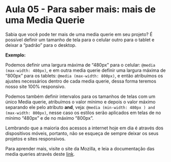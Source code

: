 # Aula 05 - Para saber mais: mais de uma Media Querie

Sabia que você pode ter mais de uma media querie em seu projeto? É possível definir um tamanho de tela para o celular outro para o tablet e deixar a “padrão” para o desktop.

**Exemplo:**

Podemos definir uma largura máxima de “480px” para o celular: `@media (max-width: 480px)`, e em outra media querie definir uma largura máxima de “800px” para os tablets: `@media (max-width: 800px)`, e então atribuímos os ajustes necessários dentro de cada media querie, dessa forma teremos nosso site 100% responsivo.

Podemos também definir intervalos para os tamanhos de telas com um único Media querie, atribuímos o valor mínimo e depois o valor máximo separando ele pelo atributo **and**, veja: `@media (min-width: 480px ) and (max-width: 800px)`, nesse caso os estilos serão aplicados em telas de no mínimo “480px” e de no máximo “800px”.

Lembrando que a maioria dos acessos a internet hoje em dia é através dos dispositivos móveis, portanto, não se esqueça de sempre deixar os seus projetos e sites responsivos.

Para aprender mais, visite o site da Mozilla, e leia a documentação das media queries através deste [link](https://developer.mozilla.org/pt-BR/docs/Web/CSS/Media_Queries/Using_media_queries).